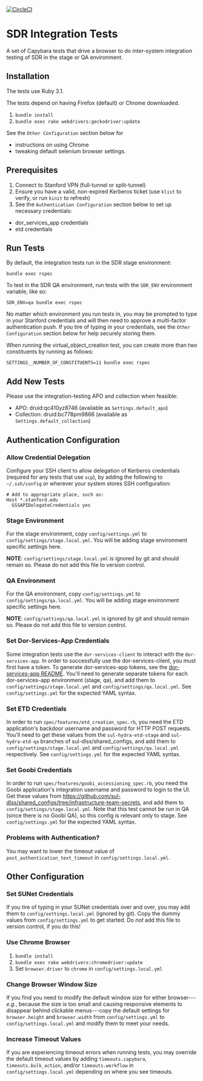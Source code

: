 [![CircleCI](https://circleci.com/gh/sul-dlss/infrastructure-integration-test/tree/main.svg?style=svg)](https://circleci.com/gh/sul-dlss/infrastructure-integration-test/tree/main)

# SDR Integration Tests

A set of Capybara tests that drive a browser to do inter-system integration testing of SDR in the stage or QA environment.

## Installation

The tests use Ruby 3.1.

The tests depend on having Firefox (default) or Chrome downloaded.

1. `bundle install`
1. `bundle exec rake webdrivers:geckodriver:update`

See the `Other Configuration` section below for
- instructions on using Chrome
- tweaking default selenium browser settings.

## Prerequisites

1. Connect to Stanford VPN (full-tunnel or split-tunnel)
1. Ensure you have a valid, non-expired Kerberos ticket (use `klist` to verify, or run `kinit` to refresh)
1. See the `Authentication Configuration` section below to set up necessary credentials:
- dor_services_app credentials
- etd credentials

## Run Tests

By default, the integration tests run in the SDR stage environment:

`bundle exec rspec`

To test in the SDR QA environment, run tests with the `SDR_ENV` environment variable, like so:

```shell
SDR_ENV=qa bundle exec rspec
```

No matter which environment you run tests in, you may be prompted to type in your Stanford credentials and will then need to approve a multi-factor authentication push. If you tire of typing in your credentials, see the `Other Configuration` section below for help securely storing them.

When running the virtual_object_creation test, you can create more than two constituents by running as follows:

`SETTINGS__NUMBER_OF_CONSTITUENTS=11 bundle exec rspec`

## Add New Tests

Please use the integration-testing APO and collection when feasible:

* APO: druid:qc410yz8746 (available as `Settings.default_apo`)
* Collection: druid:bc778pm9866 (available as `Settings.default_collection`)

## Authentication Configuration

### Allow Credential Delegation

Configure your SSH client to allow delegation of Kerberos credentials (required for any tests that use `scp`), by adding the following to `~/.ssh/config` or wherever your system stores SSH configuration:

```
# Add to appropriate place, such as:
Host *.stanford.edu
  GSSAPIDelegateCredentials yes
```

### Stage Environment

For the stage environment, copy `config/settings.yml` to `config/settings/stage.local.yml`.  You will be adding stage environment specific settings here.

**NOTE**: `config/settings/stage.local.yml` is ignored by git and should remain so. Please do not add this file to version control.

### QA Environment

For the QA environment, copy `config/settings.yml` to `config/settings/qa.local.yml`.  You will be adding stage environment specific settings here.

**NOTE**: `config/settings/qa.local.yml` is ignored by git and should remain so. Please do not add this file to version control.

### Set Dor-Services-App Credentials

Some integration tests use the `dor-services-client` to interact with the `dor-services-app`. In order to successfully use the dor-services-client, you must first have a token. To generate dor-services-app tokens, see the [dor-services-app README](https://github.com/sul-dlss/dor-services-app#authentication). You'll need to generate separate tokens for each dor-services-app environment (stage, qa), and add them to `config/settings/stage.local.yml` and `config/settings/qa.local.yml`.  See `config/settings.yml` for the expected YAML syntax.

### Set ETD Credentials

In order to run `spec/features/etd_creation_spec.rb`, you need the ETD application's backdoor username and password for HTTP POST requests.  You'll need to get these values from the `sul-hydra-etd-stage` and `sul-hydra-etd-qa` branches of sul-dlss/shared_configs, and add them to `config/settings/stage.local.yml` and `config/settings/qa.local.yml` respectively.  See `config/settings.yml` for the expected YAML syntax.

### Set Goobi Credentials

In order to run `spec/features/goobi_accessioning_spec.rb`, you need the Goobi application's integration username and password to login to the UI. Get these values from https://github.com/sul-dlss/shared_configs/tree/infrastructure-team-secrets, and add them to `config/settings/stage.local.yml`.  Note that this test cannot be run in QA (since there is no Goobi QA), so this config is relevant only to stage. See `config/settings.yml` for the expected YAML syntax.

### Problems with Authentication?

You may want to lower the timeout value of `post_authentication_text_timeout` in `config/settings.local.yml`.

## Other Configuration

### Set SUNet Credentials

If you tire of typing in your SUNet credentials over and over, you may add them to `config/settings.local.yml` (ignored by git). Copy the dummy values from `config/settings.yml` to get started. Do *not* add this file to version control, if you do this!

### Use Chrome Browser

1. `bundle install`
1. `bundle exec rake webdrivers:chromedriver:update`
1. Set `browser.driver` to `chrome` in `config/settings.local.yml`

### Change Browser Window Size

If you find you need to modify the default window size for either browser---*e.g.*, because the size is too small and causing responsive elements to disappear behind clickable menus---copy the default settings for `browser.height` and `browser.width` from `config/settings.yml` to `config/settings.local.yml` and modify them to meet your needs.

### Increase Timeout Values

If you are experiencing timeout errors when running tests, you may override the default timeout values by adding `timeouts.capybara`, `timeouts.bulk_action`, and/or `timeouts.workflow` in `config/settings.local.yml` depending on where you see timeouts.
